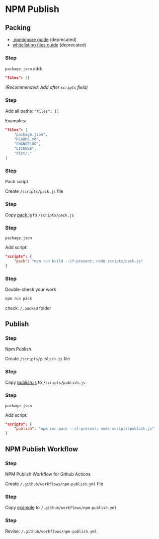 [1]: npmignore.md
[2]: npm-publish.yml
[3]: pack.js
[4]: whitelisting-files.md
[5]: publish.js
# NPM Publish

## Packing

- [.npmignore guide][1] (deprecated)
- [whitelisting files guide][4] (deprecated)
### Step

`package.json` add:

```json
"files": []
```

*(Recommended: Add after `scripts` field)*

### Step

Add all paths: `"files": []`

Examples:

```json
"files": [
    "package.json",
    "README.md",
    "CHANGELOG",
    "LICENSE",
    "dist/."
]
```
### Step

Pack script

Create  `/scripts/pack.js` file

### Step

Copy [pack.js][3] to `/scripts/pack.js`

### Step

`package.json`

Add script:

```json
"scripts": {
    "pack": "npm run build --if-present; node scripts/pack.js"
}
```

### Step

Double-check your work

```bash
npm run pack
```
check: `/.packed` folder


## Publish

### Step

Npm Publish

Create  `/scripts/publish.js` file

### Step

Copy [publish.js][5] to `/scripts/publish.js`

### Step

`package.json`

Add script:

```json
"scripts": {
    "publish": "npm run pack --if-present; node scripts/publish.js"
}
```


## NPM Publish Workflow
### Step

NPM Publish Workflow for Github Actions

Create  `/.github/workflows/npm-publish.yml` file

### Step

Copy [example][2] to `/.github/workflows/npm-publish.yml`

### Step

Revise: `/.github/workflows/npm-publish.yml`

